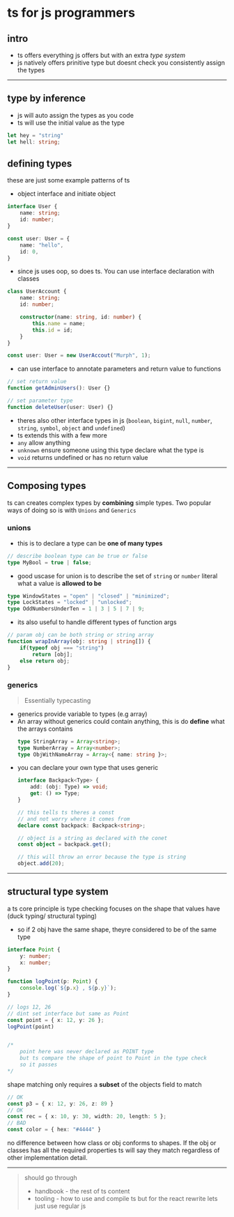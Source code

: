 # ts for js programmers

## intro

- ts offers everything js offers but with an extra *type system*
- js natively offers prinitive type but doesnt check you consistently assign the types

---

## type by inference

- js will auto assign the types as you code
- ts will use the initial value as the type

```ts 
let hey = "string"
let hell: string;
```

## defining types

these are just some example patterns of ts

- object interface and initiate object
```ts
interface User {
    name: string;
    id: number;
}

const user: User = {
    name: "hello",
    id: 0,
}
```
- since js uses oop, so does ts. You can use interface declaration with classes
```ts
class UserAccount {
    name: string;
    id: number;

    constructor(name: string, id: number) {
        this.name = name;
        this.id = id;
    }
}

const user: User = new UserAccout("Murph", 1);
```
- can use interface to annotate parameters and return value to functions
```ts
// set return value
function getAdminUsers(): User {}

// set parameter type 
function deleteUser(user: User) {}
```
- theres also other interface types in js (`boolean`, `bigint`, `null`, `number`, `string`, `symbol`, `object` and `undefined`)
- ts extends this with a few more 
- `any` allow anything
- `unknown` ensure someone using this type declare what the type is
- `void` returns undefined or has no return value

---

## Composing types

ts can creates complex types by **combining** simple types. Two popular ways of doing so is with `Unions` and `Generics`

### unions

- this is to declare a type can be **one of many types**
```ts
// describe boolean type can be true or false
type MyBool = true | false;
```
- good uscase for union is to describe the set of `string` or `number` literal what a value is **allowed to be**
```ts
type WindowStates = "open" | "closed" | "minimized";
type LockStates = "locked" | "unlocked";
type OddNumbersUnderTen = 1 | 3 | 5 | 7 | 9;
```
- its also useful to handle different types of function args
```ts
// param obj can be both string or string array
function wrapInArray(obj: string | string[]) {
    if(typeof obj === "string")
        return [obj];
    else return obj;
}
```

### generics

> Essentially typecasting

- generics provide variable to types (e.g array)
- An array without generics could contain anything, this is do **define** what the arrays contains
  ```ts
  type StringArray = Array<string>;
  type NumberArray = Array<number>;
  type ObjWithNameArray = Array<{ name: string }>;
  ```
- you can declare your own type that uses generic
  ```ts
  interface Backpack<Type> {
      add: (obj: Type) => void;
      get: () => Type;
  }

  // this tells ts theres a const
  // and not worry where it comes from
  declare const backpack: Backpack<string>;

  // object is a string as declared with the conet
  const object = backpack.get();

  // this will throw an error because the type is string
  object.add(20);
  ```

---

## structural type system

a ts core principle is type checking focuses on the shape that values have (duck typing/ structural typing)

- so if 2 obj have the same shape, theyre considered to be of the same type

```ts
interface Point {
    y: number;
    x: number;
}

function logPoint(p: Point) {
    console.log(`${p.x} , ${p.y}`);
}

// logs 12, 26
// dint set interface but same as Point
const point = { x: 12, y: 26 };
logPoint(point)


/*
    point here was never declared as POINT type
    but ts compare the shape of point to Point in the type check
    so it passes
*/
```

shape matching only requires a **subset** of the objects field to match

```ts
// OK
const p3 = { x: 12, y: 26, z: 89 }
// OK
const rec = { x: 10, y: 30, width: 20, length: 5 };
// BAD
const color = { hex: "#4444" }
```

no difference between how class or obj conforms to shapes.
If the obj or classes has all the required properties ts will say they match regardless of other implementation detail.

---

> should go through
> - handbook - the rest of ts content
> - tooling - how to use and compile ts
> but for the react rewrite lets just use regular js